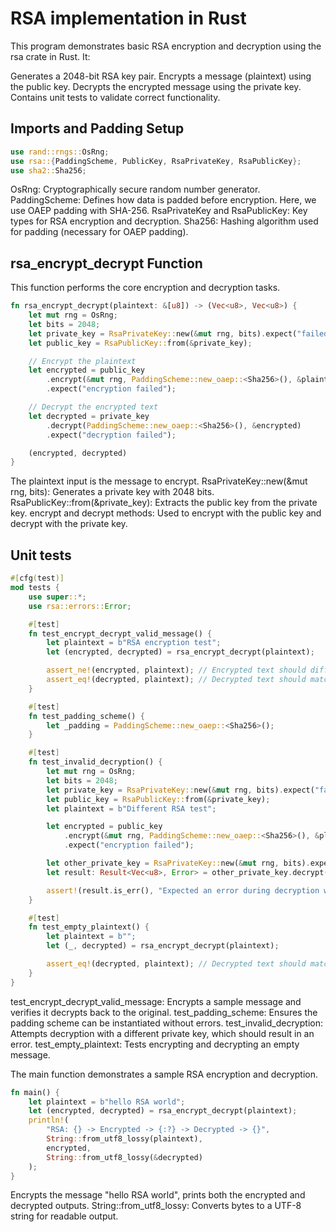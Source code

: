 # RSA implementation in Rust

This program demonstrates basic RSA encryption and decryption using the rsa crate in Rust. It:

Generates a 2048-bit RSA key pair.
Encrypts a message (plaintext) using the public key.
Decrypts the encrypted message using the private key.
Contains unit tests to validate correct functionality.

## Imports and Padding Setup

```rust
use rand::rngs::OsRng;
use rsa::{PaddingScheme, PublicKey, RsaPrivateKey, RsaPublicKey};
use sha2::Sha256;
```

OsRng: Cryptographically secure random number generator.
PaddingScheme: Defines how data is padded before encryption. Here, we use OAEP padding with SHA-256.
RsaPrivateKey and RsaPublicKey: Key types for RSA encryption and decryption.
Sha256: Hashing algorithm used for padding (necessary for OAEP padding).

## rsa_encrypt_decrypt Function

This function performs the core encryption and decryption tasks.

```rust
fn rsa_encrypt_decrypt(plaintext: &[u8]) -> (Vec<u8>, Vec<u8>) {
    let mut rng = OsRng;
    let bits = 2048;
    let private_key = RsaPrivateKey::new(&mut rng, bits).expect("failed to generate a key");
    let public_key = RsaPublicKey::from(&private_key);

    // Encrypt the plaintext
    let encrypted = public_key
        .encrypt(&mut rng, PaddingScheme::new_oaep::<Sha256>(), &plaintext[..])
        .expect("encryption failed");

    // Decrypt the encrypted text
    let decrypted = private_key
        .decrypt(PaddingScheme::new_oaep::<Sha256>(), &encrypted)
        .expect("decryption failed");

    (encrypted, decrypted)
}
```

The plaintext input is the message to encrypt.
RsaPrivateKey::new(&mut rng, bits): Generates a private key with 2048 bits.
RsaPublicKey::from(&private_key): Extracts the public key from the private key.
encrypt and decrypt methods: Used to encrypt with the public key and decrypt with the private key.

## Unit tests

```rust
#[cfg(test)]
mod tests {
    use super::*;
    use rsa::errors::Error;

    #[test]
    fn test_encrypt_decrypt_valid_message() {
        let plaintext = b"RSA encryption test";
        let (encrypted, decrypted) = rsa_encrypt_decrypt(plaintext);

        assert_ne!(encrypted, plaintext); // Encrypted text should differ from plaintext
        assert_eq!(decrypted, plaintext); // Decrypted text should match plaintext
    }

    #[test]
    fn test_padding_scheme() {
        let _padding = PaddingScheme::new_oaep::<Sha256>();
    }

    #[test]
    fn test_invalid_decryption() {
        let mut rng = OsRng;
        let bits = 2048;
        let private_key = RsaPrivateKey::new(&mut rng, bits).expect("failed to generate a key");
        let public_key = RsaPublicKey::from(&private_key);
        let plaintext = b"Different RSA test";

        let encrypted = public_key
            .encrypt(&mut rng, PaddingScheme::new_oaep::<Sha256>(), &plaintext[..])
            .expect("encryption failed");

        let other_private_key = RsaPrivateKey::new(&mut rng, bits).expect("failed to generate key");
        let result: Result<Vec<u8>, Error> = other_private_key.decrypt(PaddingScheme::new_oaep::<Sha256>(), &encrypted);

        assert!(result.is_err(), "Expected an error during decryption with incorrect key");
    }

    #[test]
    fn test_empty_plaintext() {
        let plaintext = b"";
        let (_, decrypted) = rsa_encrypt_decrypt(plaintext);

        assert_eq!(decrypted, plaintext); // Decrypted text should match empty plaintext
    }
}
```
test_encrypt_decrypt_valid_message: Encrypts a sample message and verifies it decrypts back to the original.
test_padding_scheme: Ensures the padding scheme can be instantiated without errors.
test_invalid_decryption: Attempts decryption with a different private key, which should result in an error.
test_empty_plaintext: Tests encrypting and decrypting an empty message.

The main function demonstrates a sample RSA encryption and decryption.

```rust
fn main() {
    let plaintext = b"hello RSA world";
    let (encrypted, decrypted) = rsa_encrypt_decrypt(plaintext);
    println!(
        "RSA: {} -> Encrypted -> {:?} -> Decrypted -> {}",
        String::from_utf8_lossy(plaintext),
        encrypted,
        String::from_utf8_lossy(&decrypted)
    );
}
```

Encrypts the message "hello RSA world", prints both the encrypted and decrypted outputs.
String::from_utf8_lossy: Converts bytes to a UTF-8 string for readable output.

